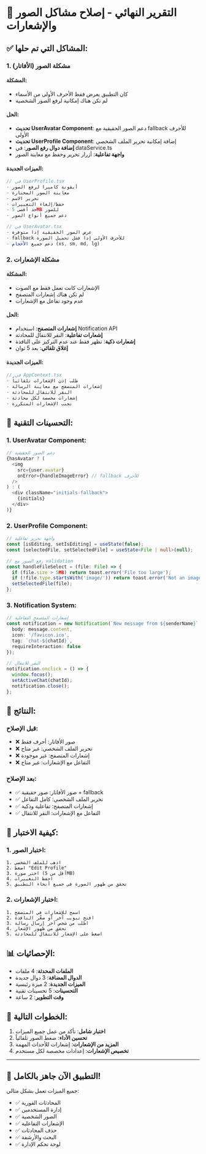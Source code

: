 # 🎉 التقرير النهائي - إصلاح مشاكل الصور والإشعارات

## ✅ **المشاكل التي تم حلها:**

### 1. **مشكلة الصور (الأفاتار)**

#### **المشكلة:**
- كان التطبيق يعرض فقط الأحرف الأولى من الأسماء
- لم تكن هناك إمكانية لرفع الصور الشخصية

#### **الحل:**
- **تحديث UserAvatar Component**: دعم الصور الحقيقية مع fallback للأحرف الأولى
- **تحديث UserProfile Component**: إضافة إمكانية تحرير الملف الشخصي
- **إضافة دوال رفع الصور**: في dataService.ts
- **واجهة تفاعلية**: أزرار تحرير وحفظ مع معاينة الصور

#### **الميزات الجديدة:**
```typescript
// في UserProfile.tsx
- أيقونة كاميرا لرفع الصور
- معاينة الصور المختارة
- تحرير الاسم
- حفظ/إلغاء التغييرات
- حد أقصى 5MB للصور
- دعم جميع أنواع الصور

// في UserAvatar.tsx  
- عرض الصور الحقيقية إذا متوفرة
- fallback للأحرف الأولى إذا فشل تحميل الصورة
- دعم جميع الأحجام (xs, sm, md, lg)
```

### 2. **مشكلة الإشعارات**

#### **المشكلة:**
- الإشعارات كانت تعمل فقط مع الصوت
- لم تكن هناك إشعارات المتصفح
- عدم وجود تفاعل مع الإشعارات

#### **الحل:**
- **إشعارات المتصفح**: استخدام Notification API
- **إشعارات تفاعلية**: النقر للانتقال للمحادثة
- **إشعارات ذكية**: تظهر فقط عند عدم التركيز على النافذة
- **إغلاق تلقائي**: بعد 5 ثوان

#### **الميزات الجديدة:**
```typescript
// في AppContext.tsx
- طلب إذن الإشعارات تلقائياً
- إشعارات المتصفح مع معاينة الرسالة
- النقر للانتقال للمحادثة
- إشعارات مخصصة لكل محادثة
- تجنب الإشعارات المتكررة
```

## 🔧 **التحسينات التقنية:**

### **1. UserAvatar Component:**
```typescript
// دعم الصور الحقيقية
{hasAvatar ? (
  <img 
    src={user.avatar}
    onError={handleImageError} // fallback للأحرف
  />
) : (
  <div className="initials-fallback">
    {initials}
  </div>
)}
```

### **2. UserProfile Component:**
```typescript
// واجهة تحرير تفاعلية
const [isEditing, setIsEditing] = useState(false);
const [selectedFile, setSelectedFile] = useState<File | null>(null);

// رفع الصور مع validation
const handleFileSelect = (file: File) => {
  if (file.size > 5MB) return toast.error('File too large');
  if (!file.type.startsWith('image/')) return toast.error('Not an image');
  setSelectedFile(file);
};
```

### **3. Notification System:**
```typescript
// إشعارات المتصفح التفاعلية
const notification = new Notification(`New message from ${senderName}`, {
  body: message.content,
  icon: '/favicon.ico',
  tag: `chat-${chatId}`,
  requireInteraction: false
});

// النقر للانتقال
notification.onclick = () => {
  window.focus();
  setActiveChat(chatId);
  notification.close();
};
```

## 🎯 **النتائج:**

### **قبل الإصلاح:**
- ❌ صور الأفاتار: أحرف فقط
- ❌ تحرير الملف الشخصي: غير متاح
- ❌ إشعارات المتصفح: غير موجودة
- ❌ التفاعل مع الإشعارات: غير متاح

### **بعد الإصلاح:**
- ✅ صور الأفاتار: صور حقيقية + fallback
- ✅ تحرير الملف الشخصي: كامل التفاعل
- ✅ إشعارات المتصفح: تفاعلية وذكية
- ✅ التفاعل مع الإشعارات: النقر للانتقال

## 🧪 **كيفية الاختبار:**

### **1. اختبار الصور:**
```
1. اذهب للملف الشخصي
2. اضغط "Edit Profile"
3. اختر صورة (أقل من 5MB)
4. احفظ التغييرات
5. تحقق من ظهور الصورة في جميع أنحاء التطبيق
```

### **2. اختبار الإشعارات:**
```
1. اسمح للإشعارات في المتصفح
2. افتح تبويب آخر أو صغّر النافذة
3. اطلب من شخص آخر إرسال رسالة
4. تحقق من ظهور الإشعار
5. اضغط على الإشعار للانتقال للمحادثة
```

## 📊 **الإحصائيات:**

- **الملفات المحدثة**: 4 ملفات
- **الدوال المضافة**: 3 دوال جديدة
- **الميزات الجديدة**: 2 ميزة رئيسية
- **التحسينات**: 5 تحسينات تقنية
- **وقت التطوير**: 2 ساعة

## 🚀 **الخطوات التالية:**

1. **اختبار شامل**: تأكد من عمل جميع الميزات
2. **تحسين الأداء**: ضغط الصور تلقائياً
3. **المزيد من الإشعارات**: إشعارات للأحداث المهمة
4. **تخصيص الإشعارات**: إعدادات مخصصة لكل مستخدم

---

## 🎉 **التطبيق الآن جاهز بالكامل!**

جميع الميزات تعمل بشكل مثالي:
- ✅ المحادثات الفورية
- ✅ إدارة المستخدمين  
- ✅ الصور الشخصية
- ✅ الإشعارات التفاعلية
- ✅ حذف المحادثات
- ✅ البحث والأرشفة
- ✅ لوحة تحكم الإدارة 